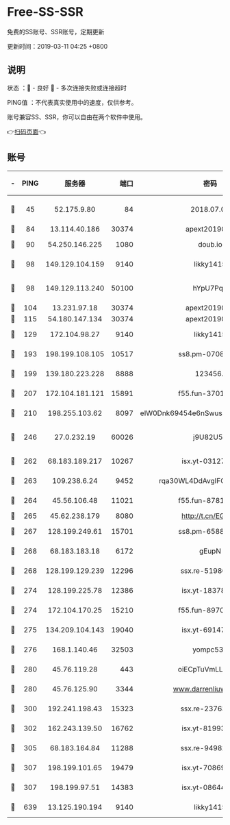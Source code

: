 # Free-SS-SSR

免费的SS账号、SSR账号，定期更新

更新时间：2019-03-11 04:25 +0800

## 说明

状态     ：🙂 - 良好 🙁 - 多次连接失败或连接超时

PING值   ：不代表真实使用中的速度，仅供参考。

账号兼容SS、SSR，你可以自由在两个软件中使用。

👉[扫码页面](https://liesauer.github.io/Free-SS-SSR/)👈

## 账号

|-|PING|服务器|端口|密码|加密方式|区域|
|:----:|:----:|:-----:|-----:|:----:|:----:|:----:|
|🙂|45|52.175.9.80|84|2018.07.07|chacha20-ietf-poly1305|HK|
|🙂|84|13.114.40.186|30374|apext2019006|chacha20|JP|
|🙂|90|54.250.146.225|1080|doub.io|aes-256-cfb|JP|
|🙂|98|149.129.104.159|9140|likky1415|aes-256-cfb|HK|
|🙂|98|149.129.113.240|50100|hYpU7PqP|chacha20-ietf-poly1305|CN|
|🙂|104|13.231.97.18|30374|apext2019006|chacha20|JP|
|🙂|115|54.180.147.134|30374|apext2019006|chacha20|KR|
|🙂|129|172.104.98.27|9140|likky1415|aes-256-cfb|JP|
|🙂|193|198.199.108.105|10517|ss8.pm-07082945|aes-256-cfb|US|
|🙂|199|139.180.223.228|8888|123456..|aes-256-cfb|JP|
|🙂|207|172.104.181.121|15891|f55.fun-37015759|aes-256-cfb|SG|
|🙂|210|198.255.103.62|8097|eIW0Dnk69454e6nSwuspv9DmS201tQ0D|aes-256-cfb|US|
|🙂|246|27.0.232.19|60026|j9U82U53|xchacha20-ietf-poly1305|HK|
|🙂|262|68.183.189.217|10267|isx.yt-03127031|aes-256-cfb|SG|
|🙂|263|109.238.6.24|9452|rqa30WL4DdAvgIFG6Fs3znzTa|aes-256-cfb|FR|
|🙂|264|45.56.106.48|11021|f55.fun-87816355|aes-256-cfb|US|
|🙂|265|45.62.238.179|8080|http://t.cn/EGJIyrl|rc4-md5|CA|
|🙂|267|128.199.249.61|15701|ss8.pm-65889965|aes-256-cfb|SG|
|🙂|268|68.183.183.18|6172|gEupN|aes-256-cfb|SG|
|🙂|268|128.199.129.239|12296|ssx.re-51986565|aes-256-cfb|SG|
|🙂|274|128.199.225.78|12386|isx.yt-18378503|aes-256-cfb|SG|
|🙂|274|172.104.170.25|15210|f55.fun-89704073|aes-256-cfb|SG|
|🙂|275|134.209.104.143|19040|isx.yt-69147610|aes-256-cfb|SG|
|🙂|276|168.1.140.46|32503|yompc535|aes-256-cfb|AU|
|🙂|280|45.76.119.28|443|oiECpTuVmLLxk4Ts|aes-256-cfb|AU|
|🙂|280|45.76.125.90|3344|www.darrenliuwei.com|aes-256-cfb|AU|
|🙂|300|192.241.198.43|15323|ssx.re-23763475|aes-256-cfb|US|
|🙂|302|162.243.139.50|16762|isx.yt-81993556|aes-256-cfb|US|
|🙂|305|68.183.164.84|11288|ssx.re-94982417|aes-256-cfb|US|
|🙂|307|198.199.101.65|19479|isx.yt-70869887|aes-256-cfb|US|
|🙂|307|198.199.97.51|14383|isx.yt-08644056|aes-256-cfb|US|
|🙂|639|13.125.190.194|9140|likky1415|aes-256-cfb|KR|
